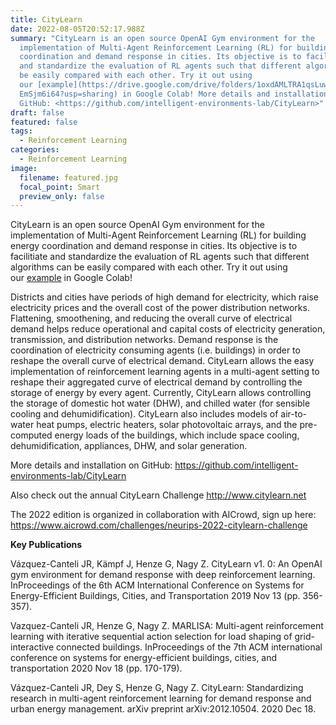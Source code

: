 ```yaml
---
title: CityLearn
date: 2022-08-05T20:52:17.988Z
summary: "CityLearn is an open source OpenAI Gym environment for the
  implementation of Multi-Agent Reinforcement Learning (RL) for building energy
  coordination and demand response in cities. Its objective is to facilitiate
  and standardize the evaluation of RL agents such that different algorithms can
  be easily compared with each other. Try it out using
  our [example](https://drive.google.com/drive/folders/1oxdAMLTRA1qsLuwJbd5oo9y\
  EmSjm6i64?usp=sharing) in Google Colab! More details and installation on
  GitHub: <https://github.com/intelligent-environments-lab/CityLearn>"
draft: false
featured: false
tags:
  - Reinforcement Learning
categories:
  - Reinforcement Learning
image:
  filename: featured.jpg
  focal_point: Smart
  preview_only: false
---
```

CityLearn is an open source OpenAI Gym environment for the implementation of Multi-Agent Reinforcement Learning (RL) for building energy coordination and demand response in cities. Its objective is to facilitiate and standardize the evaluation of RL agents such that different algorithms can be easily compared with each other. Try it out using our [example](https://drive.google.com/drive/folders/1oxdAMLTRA1qsLuwJbd5oo9yEmSjm6i64?usp=sharing) in Google Colab! 

Districts and cities have periods of high demand for electricity, which raise electricity prices and the overall cost of the power distribution networks. Flattening, smoothening, and reducing the overall curve of electrical demand helps reduce operational and capital costs of electricity generation, transmission, and distribution networks. Demand response is the coordination of electricity consuming agents (i.e. buildings) in order to reshape the overall curve of electrical demand. CityLearn allows the easy implementation of reinforcement learning agents in a multi-agent setting to reshape their aggregated curve of electrical demand by controlling the storage of energy by every agent. Currently, CityLearn allows controlling the storage of domestic hot water (DHW), and chilled water (for sensible cooling and dehumidification). CityLearn also includes models of air-to-water heat pumps, electric heaters, solar photovoltaic arrays, and the pre-computed energy loads of the buildings, which include space cooling, dehumidification, appliances, DHW, and solar generation.

More details and installation on GitHub: https://github.com/intelligent-environments-lab/CityLearn

Also check out the annual CityLearn Challenge http://www.citylearn.net

The 2022 edition is organized in collaboration with AICrowd, sign up here: <https://www.aicrowd.com/challenges/neurips-2022-citylearn-challenge>

**Key Publications**

Vázquez-Canteli JR, Kämpf J, Henze G, Nagy Z. CityLearn v1. 0: An OpenAI gym environment for demand response with deep reinforcement learning. InProceedings of the 6th ACM International Conference on Systems for Energy-Efficient Buildings, Cities, and Transportation 2019 Nov 13 (pp. 356-357).

Vazquez-Canteli JR, Henze G, Nagy Z. MARLISA: Multi-agent reinforcement learning with iterative sequential action selection for load shaping of grid-interactive connected buildings. InProceedings of the 7th ACM international conference on systems for energy-efficient buildings, cities, and transportation 2020 Nov 18 (pp. 170-179).

Vázquez-Canteli JR, Dey S, Henze G, Nagy Z. CityLearn: Standardizing research in multi-agent reinforcement learning for demand response and urban energy management. arXiv preprint arXiv:2012.10504. 2020 Dec 18.